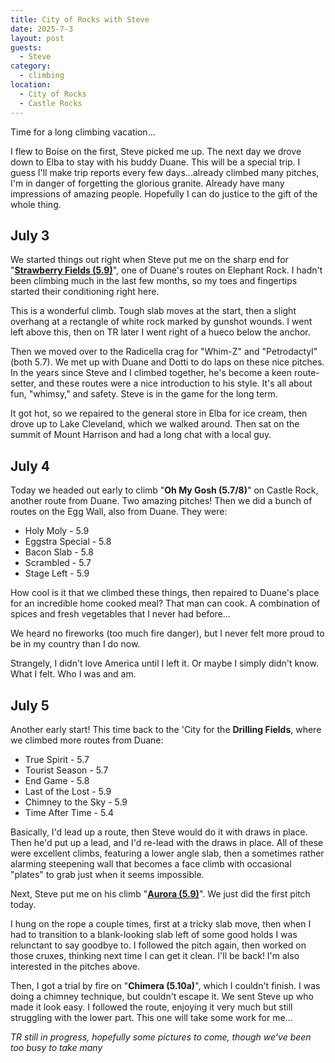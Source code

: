 ```yaml
---
title: City of Rocks with Steve
date: 2025-7-3
layout: post
guests:
  - Steve
category:
  - climbing
location:
  - City of Rocks
  - Castle Rocks
---
```


Time for a long climbing vacation...

I flew to Boise on the first, Steve picked me up. The next day we drove
down to Elba to stay with his buddy Duane. This will be a special trip.
I guess I'll make trip reports every few days...already climbed many
pitches, I'm in danger of forgetting the glorious granite. Already have
many impressions of amazing people. Hopefully I can do justice to the
gift of the whole thing.

## July 3

We started things out right when Steve put me on the sharp end for
"**[Strawberry Fields (5.9)](https://www.mountainproject.com/route/115409340/strawberry-fields)**", one of Duane's routes on Elephant Rock. I hadn't been climbing much in the
last few months, so my toes and fingertips started their conditioning right
here.

This is a wonderful climb. Tough slab moves at the start, then a slight
overhang at a rectangle of white rock marked by gunshot wounds. I went
left above this, then on TR later I went right of a hueco below the
anchor.

Then we moved over to the Radicella crag for "Whim-Z" and "Petrodactyl" (both
5.7). We met up with Duane and Dotti to do laps on these nice pitches.
In the years since Steve and I climbed together, he's become a keen
route-setter, and these routes were a nice introduction to his style.
It's all about fun, "whimsy," and safety. Steve is in the game for the
long term.

It got hot, so we repaired to the general store in Elba for ice cream,
then drove up to Lake Cleveland, which we walked around. Then sat on the
summit of Mount Harrison and had a long chat with a local guy.

## July 4

Today we headed out early to climb "**Oh My Gosh (5.7/8)**" on Castle Rock,
another route from Duane. Two amazing pitches! Then we did a bunch of
routes on the Egg Wall, also from Duane. They were:

* Holy Moly - 5.9
* Eggstra Special - 5.8
* Bacon Slab - 5.8
* Scrambled - 5.7
* Stage Left - 5.9

How cool is it that we climbed these things, then repaired to Duane's place
for an incredible home cooked meal? That man can cook. A combination
of spices and fresh vegetables that I never had before...

We heard no fireworks (too much fire danger), but I never felt more
proud to be in my country than I do now.

Strangely, I didn't love America until I left it. Or maybe I simply didn't
know. What I felt. Who I was and am.

## July 5

Another early start! This time back to the 'City for the **Drilling Fields**,
where we climbed more routes from Duane:

* True Spirit - 5.7
* Tourist Season - 5.7
* End Game - 5.8
* Last of the Lost - 5.9
* Chimney to the Sky - 5.9
* Time After Time - 5.4

Basically, I'd lead up a route, then Steve would do it with draws in place.
Then he'd put up a lead, and I'd re-lead with the draws in place.
All of these were excellent climbs, featuring a lower angle slab, then
a sometimes rather alarming steepening wall that becomes a face climb with
occasional "plates" to grab just when it seems impossible.

Next, Steve put me on his climb "**[Aurora (5.9)](https://www.mountainproject.com/route/125918697/aurora)**". We just did the first pitch today.

I hung on the rope a couple times, first at a tricky slab move, then
when I had to transition to a blank-looking slab left of some good holds
I was relunctant to say goodbye to. I followed the pitch again, then worked
on those cruxes, thinking next time I can get it clean. I'll be back! I'm
also interested in the pitches above.

Then, I got a trial by fire on "**Chimera (5.10a)**", which I couldn't finish.
I was doing a chimney technique, but couldn't escape it. We sent Steve up
who made it look easy. I followed the route, enjoying it very much but
still struggling with the lower part. This one will take some work for me...

*TR still in progress, hopefully some pictures to come, though we've been
too busy to take many*


